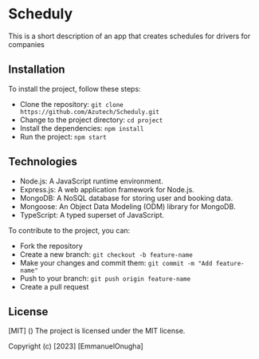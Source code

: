 # Scheduly
This is a short description of an app that creates schedules for drivers for companies

## Installation

To install the project, follow these steps:

-  Clone the repository: `git clone https://github.com/Azutech/Scheduly.git`
-  Change to the project directory: `cd project`
-  Install the dependencies: `npm install`
-  Run the project: `npm start`

## Technologies

- Node.js: A JavaScript runtime environment.
- Express.js: A web application framework for Node.js.
- MongoDB: A NoSQL database for storing user and booking data.
- Mongoose: An Object Data Modeling (ODM) library for MongoDB.
- TypeScript: A typed superset of JavaScript.


To contribute to the project, you can:

- Fork the repository
- Create a new branch: `git checkout -b feature-name`
- Make your changes and commit them: `git commit -m "Add feature-name"`
- Push to your branch: `git push origin feature-name`
- Create a pull request

## License
[MIT] ()
The project is licensed under the MIT license.

Copyright (c) [2023] [EmmanuelOnugha]
